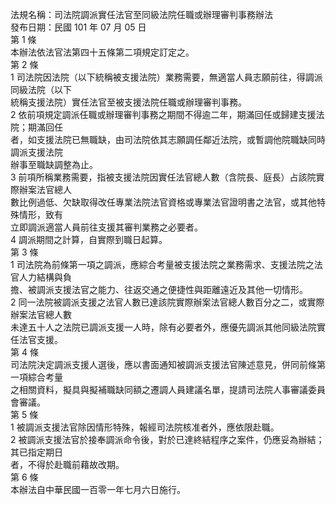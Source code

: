 法規名稱：司法院調派實任法官至同級法院任職或辦理審判事務辦法  
發布日期：民國 101 年 07 月 05 日  
第 1 條  
本辦法依法官法第四十五條第二項規定訂定之。  
第 2 條  
1 司法院因法院（以下統稱被支援法院）業務需要，無適當人員志願前往，得調派同級法院（以下  
統稱支援法院）實任法官至被支援法院任職或辦理審判事務。  
2 依前項規定調派任職或辦理審判事務之期間不得逾二年，期滿回任或歸建支援法院；期滿回任  
者，如支援法院已無職缺，由司法院依其志願調任鄰近法院，或暫調他院職缺同時調派支援法院  
辦事至職缺調整為止。  
3 前項所稱業務需要，指被支援法院因實任法官總人數（含院長、庭長）占該院實際辦案法官總人  
數比例過低、欠缺取得改任專業法院法官資格或專業法官證明書之法官，或其他特殊情形，致有  
立即調派適當人員前往支援其審判業務之必要者。  
4 調派期間之計算，自實際到職日起算。  
第 3 條  
1 司法院為前條第一項之調派，應綜合考量被支援法院之業務需求、支援法院之法官人力結構與負  
擔、被調派支援法官之能力、往返交通之便捷性與距離遠近及其他一切情形。  
2 同一法院被調派支援之法官人數已達該院實際辦案法官總人數百分之二，或實際辦案法官總人數  
未達五十人之法院已調派支援一人時，除有必要者外，應優先調派其他同級法院實任法官支援。  
第 4 條  
司法院決定調派支援人選後，應以書面通知被調派支援法官陳述意見，併同前條第一項綜合考量  
之相關資料，擬具與擬補職缺同額之遷調人員建議名單，提請司法院人事審議委員會審議。  
第 5 條  
1 被調派支援法官除因情形特殊，報經司法院核准者外，應依限赴職。  
2 被調派支援法官於接奉調派命令後，對於已達終結程序之案件，仍應妥為辦結；其已指定期日  
者，不得於赴職前藉故改期。  
第 6 條  
本辦法自中華民國一百零一年七月六日施行。  


